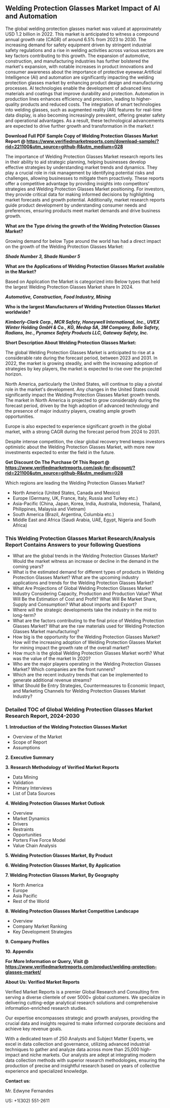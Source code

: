 <h2>Welding Protection Glasses Market Impact of AI and Automation</h2>The global welding protection glasses market was valued at approximately USD 1.2 billion in 2022. This market is anticipated to witness a compound annual growth rate (CAGR) of around 6.5% from 2023 to 2030. The increasing demand for safety equipment driven by stringent industrial safety regulations and a rise in welding activities across various sectors are key factors contributing to this growth. The expansion of automotive, construction, and manufacturing industries has further bolstered the market's expansion, with notable increases in product innovations and consumer awareness about the importance of protective eyewear.Artificial Intelligence (AI) and automation are significantly impacting the welding protection glasses market by enhancing product design and manufacturing processes. AI technologies enable the development of advanced lens materials and coatings that improve durability and protection. Automation in production lines enhances efficiency and precision, leading to higher-quality products and reduced costs. The integration of smart technologies into welding glasses, such as augmented reality (AR) features for real-time data display, is also becoming increasingly prevalent, offering greater safety and operational advantages. As a result, these technological advancements are expected to drive further growth and transformation in the market.t</p><p id="" class=""><strong>Download Full PDF Sample Copy of Welding Protection Glasses Market Report @ <a href="https://www.verifiedmarketreports.com/download-sample/?rid=221100&utm_source=github-R&utm_medium=028" target="_blank">https://www.verifiedmarketreports.com/download-sample/?rid=221100&utm_source=github-R&utm_medium=028</a></strong></p><p>The importance of&nbsp;Welding Protection Glasses Market research reports lies in their ability to aid strategic planning, helping businesses develop effective strategies by understanding market trends and dynamics. They play a crucial role in risk management by identifying potential risks and challenges, allowing businesses to mitigate them proactively. These reports offer a competitive advantage by providing insights into competitors' strategies and Welding Protection Glasses Market positioning. For investors, they provide critical data for making informed decisions by highlighting market forecasts and growth potential. Additionally, market research reports guide product development by understanding consumer needs and preferences, ensuring products meet market demands and drive business growth.</p><p><strong>What are the&nbsp;Type driving the growth of the Welding Protection Glasses Market?</strong></p><p id="" class="">Growing demand for below Type around the world has had a direct impact on the growth of the Welding Protection Glasses Market:</p><em><strong>Shade Number 3, Shade Number 5</strong></em></p><strong>What are the&nbsp;Applications&nbsp;of Welding Protection Glasses Market available in the Market?</strong></p><p id="" class="">Based on Application the Market is categorized into Below types that held the largest Welding Protection Glasses Market share In 2024.</p><em><strong>Automotive, Construction, Food Industry, Mining</strong></em></p><strong>Who is the largest Manufacturers of Welding Protection Glasses Market worldwide?</strong></p><p><em><strong>Kimberly-Clark Corp., MCR Safety, Honeywell International, Inc., UVEX Winter Holding GmbH & Co., KG, Medop SA, 3M Company, Bolle Safety, Radians, Inc., Pyramex Safety Products LLC, Gateway Safety, Inc.</strong></em></p><p id="" class=""><strong>Short Description About Welding Protection Glasses Market:</strong></p><p>The global Welding Protection Glasses Market is anticipated to rise at a considerable rate during the forecast period, between 2023 and 2031. In 2022, the market is growing steadily, and with the increasing adoption of strategies by key players, the market is expected to rise over the projected horizon.</p><p>North America, particularly the United States, will continue to play a pivotal role in the market's development. Any changes in the United States could significantly impact the Welding Protection Glasses Market growth trends. The market in North America is projected to grow considerably during the forecast period, driven by the high adoption of advanced technology and the presence of major industry players, creating ample growth opportunities.</p><p>Europe is also expected to experience significant growth in the global market, with a strong CAGR during the forecast period from 2024 to 2031.</p><p>Despite intense competition, the clear global recovery trend keeps investors optimistic about the Welding Protection Glasses Market, with more new investments expected to enter the field in the future.</p><p id="" class=""><strong>Get Discount On The Purchase Of This Report @ <a href="https://www.verifiedmarketreports.com/ask-for-discount/?rid=221100&utm_source=github-R&utm_medium=028" target="_blank">https://www.verifiedmarketreports.com/ask-for-discount/?rid=221100&utm_source=github-R&utm_medium=028</a></strong></p>Which regions are leading the Welding Protection Glasses Market?</p><ul><li>North America (United States, Canada and Mexico)</li><li>Europe (Germany, UK, France, Italy, Russia and Turkey etc.)</li><li>Asia-Pacific (China, Japan, Korea, India, Australia, Indonesia, Thailand, Philippines, Malaysia and Vietnam)</li><li>South America (Brazil, Argentina, Columbia etc.)</li><li>Middle East and Africa (Saudi Arabia, UAE, Egypt, Nigeria and South Africa)</li></ul><h3 id="" class="">This Welding Protection Glasses Market Research/Analysis Report Contains Answers to your following Questions</h3><ul><li>What are the global trends in the Welding Protection Glasses Market? Would the market witness an increase or decline in the demand in the coming years?</li><li>What is the estimated demand for different types of products in Welding Protection Glasses Market? What are the upcoming industry applications and trends for the Welding Protection Glasses Market?</li><li>What Are Projections of Global Welding Protection Glasses Market Industry Considering Capacity, Production and Production Value? What Will Be the Estimation of Cost and Profit? What Will Be Market Share, Supply and Consumption? What about imports and Export?</li><li>Where will the strategic developments take the industry in the mid to long-term?</li><li>What are the factors contributing to the final price of Welding Protection Glasses Market? What are the raw materials used for Welding Protection Glasses Market manufacturing?</li><li>How big is the opportunity for the Welding Protection Glasses Market? How will the increasing adoption of Welding Protection Glasses Market for mining impact the growth rate of the overall market?</li><li>How much is the global Welding Protection Glasses Market worth? What was the value of the market In 2020?</li><li>Who are the major players operating in the Welding Protection Glasses Market? Which companies are the front runners?</li><li>Which are the recent industry trends that can be implemented to generate additional revenue streams?</li><li>What Should Be Entry Strategies, Countermeasures to Economic Impact, and Marketing Channels for Welding Protection Glasses Market Industry?</li></ul><h3 id="" class="">Detailed TOC of Global Welding Protection Glasses Market Research Report, 2024-2030</h3><p id="" class=""><strong>1. Introduction of the Welding Protection Glasses Market</strong></p><ul><li>Overview of the Market</li><li>Scope of Report</li><li>Assumptions</li></ul><p id="" class=""><strong>2. Executive Summary</strong></p><p id="" class=""><strong>3. Research Methodology of Verified Market Reports</strong></p><ul><li>Data Mining</li><li>Validation</li><li>Primary Interviews</li><li>List of Data Sources</li></ul><p id="" class=""><strong>4. Welding Protection Glasses Market Outlook</strong></p><ul><li>Overview</li><li>Market Dynamics</li><li>Drivers</li><li>Restraints</li><li>Opportunities</li><li>Porters Five Force Model</li><li>Value Chain Analysis</li></ul><p id="" class=""><strong>5. Welding Protection Glasses Market, By Product</strong></p><p id="" class=""><strong>6. Welding Protection Glasses Market, By Application</strong></p><p id="" class=""><strong>7. Welding Protection Glasses Market, By Geography</strong></p><ul><li>North America</li><li>Europe</li><li>Asia Pacific</li><li>Rest of the World</li></ul><p id="" class=""><strong>8. Welding Protection Glasses Market Competitive Landscape</strong></p><ul><li>Overview</li><li>Company Market Ranking</li><li>Key Development Strategies</li></ul><p id="" class=""><strong>9. Company Profiles</strong></p><p id="" class=""><strong>10. Appendix</strong></p><p id="" class=""><strong>For More Information or Query, Visit @ <a href="https://www.verifiedmarketreports.com/product/welding-protection-glasses-market/" target="_blank">https://www.verifiedmarketreports.com/product/welding-protection-glasses-market/</a></strong></p><p id="" class=""><strong>About Us: Verified Market Reports</strong></p><p id="" class="">Verified Market Reports is a premier Global Research and Consulting firm serving a diverse clientele of over 5000+ global customers. We specialize in delivering cutting-edge analytical research solutions and comprehensive information-enriched research studies.</p><p id="" class="">Our expertise encompasses strategic and growth analyses, providing the crucial data and insights required to make informed corporate decisions and achieve key revenue goals.</p><p id="" class="">With a dedicated team of 250 Analysts and Subject Matter Experts, we excel in data collection and governance, utilizing advanced industrial techniques to gather and analyze data across more than 25,000 high-impact and niche markets. Our analysts are adept at integrating modern data collection methods with superior research methodologies, ensuring the production of precise and insightful research based on years of collective experience and specialized knowledge.</p><p id="" class=""><strong>Contact us:</strong></p><p id="" class="">Mr. Edwyne Fernandes</p><p id="" class="">US: +1(302) 551-2611</p>